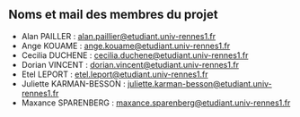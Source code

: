 ## Noms et mail des membres du projet

- Alan PAILLER : alan.paillier@etudiant.univ-rennes1.fr
- Ange KOUAME : ange.kouame@etudiant.univ-rennes1.fr
- Cecilia DUCHENE : cecilia.duchene@etudiant.univ-rennes1.fr
- Dorian VINCENT : dorian.vincent@etudiant.univ-rennes1.fr
- Etel LEPORT : etel.leport@etudiant.univ-rennes1.fr
- Juliette KARMAN-BESSON : juliette.karman-besson@etudiant.univ-rennes1.fr
- Maxance SPARENBERG : maxance.sparenberg@etudiant.univ-rennes1.fr
